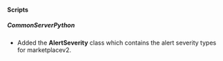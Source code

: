 
#### Scripts
##### CommonServerPython
- Added the **AlertSeverity** class which contains the alert severity types for marketplacev2.
